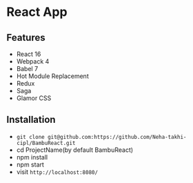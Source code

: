 # React App
## Features

* React 16
* Webpack 4
* Babel 7
* Hot Module Replacement
* Redux
* Saga
* Glamor CSS

## Installation

* `git clone git@github.com:https://github.com/Neha-takhi-cipl/BambuReact.git`
* cd ProjectName(by default BambuReact)
* npm install
* npm start
* visit `http://localhost:8080/`
